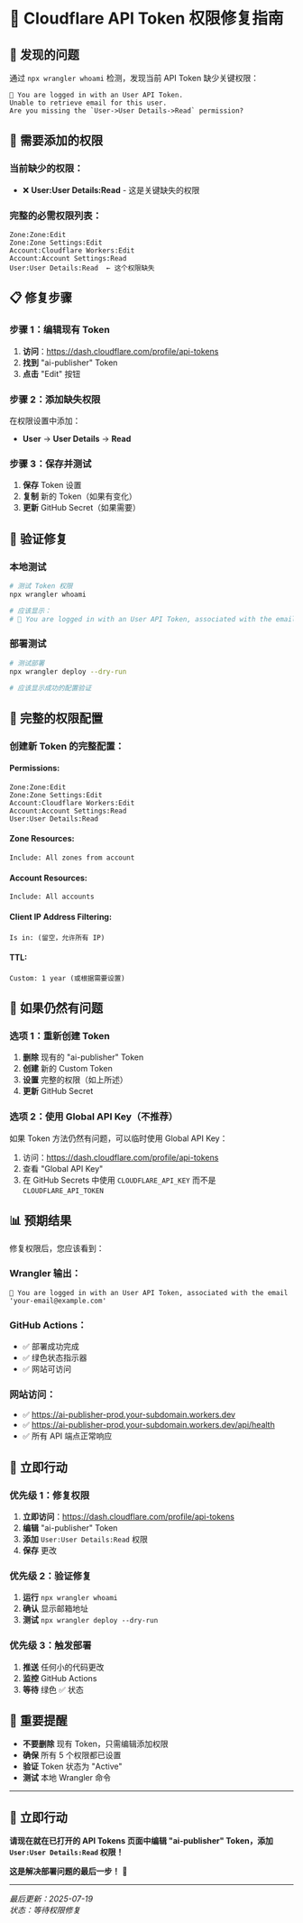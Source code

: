 # 🔑 Cloudflare API Token 权限修复指南

## 🚨 发现的问题

通过 `npx wrangler whoami` 检测，发现当前 API Token 缺少关键权限：

```
👋 You are logged in with an User API Token. 
Unable to retrieve email for this user. 
Are you missing the `User->User Details->Read` permission?
```

## 🔧 需要添加的权限

### 当前缺少的权限：
- ❌ **User:User Details:Read** - 这是关键缺失的权限

### 完整的必需权限列表：
```
Zone:Zone:Edit
Zone:Zone Settings:Edit
Account:Cloudflare Workers:Edit
Account:Account Settings:Read
User:User Details:Read  ← 这个权限缺失
```

## 📋 修复步骤

### 步骤 1：编辑现有 Token
1. **访问**：https://dash.cloudflare.com/profile/api-tokens
2. **找到** "ai-publisher" Token
3. **点击** "Edit" 按钮

### 步骤 2：添加缺失权限
在权限设置中添加：
- **User** → **User Details** → **Read**

### 步骤 3：保存并测试
1. **保存** Token 设置
2. **复制** 新的 Token（如果有变化）
3. **更新** GitHub Secret（如果需要）

## 🧪 验证修复

### 本地测试
```bash
# 测试 Token 权限
npx wrangler whoami

# 应该显示：
# 👋 You are logged in with an User API Token, associated with the email 'your-email@example.com'
```

### 部署测试
```bash
# 测试部署
npx wrangler deploy --dry-run

# 应该显示成功的配置验证
```

## 🚀 完整的权限配置

### 创建新 Token 的完整配置：

#### Permissions:
```
Zone:Zone:Edit
Zone:Zone Settings:Edit
Account:Cloudflare Workers:Edit
Account:Account Settings:Read
User:User Details:Read
```

#### Zone Resources:
```
Include: All zones from account
```

#### Account Resources:
```
Include: All accounts
```

#### Client IP Address Filtering:
```
Is in: (留空，允许所有 IP)
```

#### TTL:
```
Custom: 1 year (或根据需要设置)
```

## 🔄 如果仍然有问题

### 选项 1：重新创建 Token
1. **删除** 现有的 "ai-publisher" Token
2. **创建** 新的 Custom Token
3. **设置** 完整的权限（如上所述）
4. **更新** GitHub Secret

### 选项 2：使用 Global API Key（不推荐）
如果 Token 方法仍然有问题，可以临时使用 Global API Key：
1. 访问：https://dash.cloudflare.com/profile/api-tokens
2. 查看 "Global API Key"
3. 在 GitHub Secrets 中使用 `CLOUDFLARE_API_KEY` 而不是 `CLOUDFLARE_API_TOKEN`

## 📊 预期结果

修复权限后，您应该看到：

### Wrangler 输出：
```
👋 You are logged in with an User API Token, associated with the email 'your-email@example.com'
```

### GitHub Actions：
- ✅ 部署成功完成
- ✅ 绿色状态指示器
- ✅ 网站可访问

### 网站访问：
- ✅ https://ai-publisher-prod.your-subdomain.workers.dev
- ✅ https://ai-publisher-prod.your-subdomain.workers.dev/api/health
- ✅ 所有 API 端点正常响应

## 🎯 立即行动

### 优先级 1：修复权限
1. **立即访问**：https://dash.cloudflare.com/profile/api-tokens
2. **编辑** "ai-publisher" Token
3. **添加** `User:User Details:Read` 权限
4. **保存** 更改

### 优先级 2：验证修复
1. **运行** `npx wrangler whoami`
2. **确认** 显示邮箱地址
3. **测试** `npx wrangler deploy --dry-run`

### 优先级 3：触发部署
1. **推送** 任何小的代码更改
2. **监控** GitHub Actions
3. **等待** 绿色 ✅ 状态

## 🔔 重要提醒

- **不要删除** 现有 Token，只需编辑添加权限
- **确保** 所有 5 个权限都已设置
- **验证** Token 状态为 "Active"
- **测试** 本地 Wrangler 命令

---

## 🚨 立即行动

**请现在就在已打开的 API Tokens 页面中编辑 "ai-publisher" Token，添加 `User:User Details:Read` 权限！**

**这是解决部署问题的最后一步！** 🔑

---

*最后更新：2025-07-19*  
*状态：等待权限修复*
